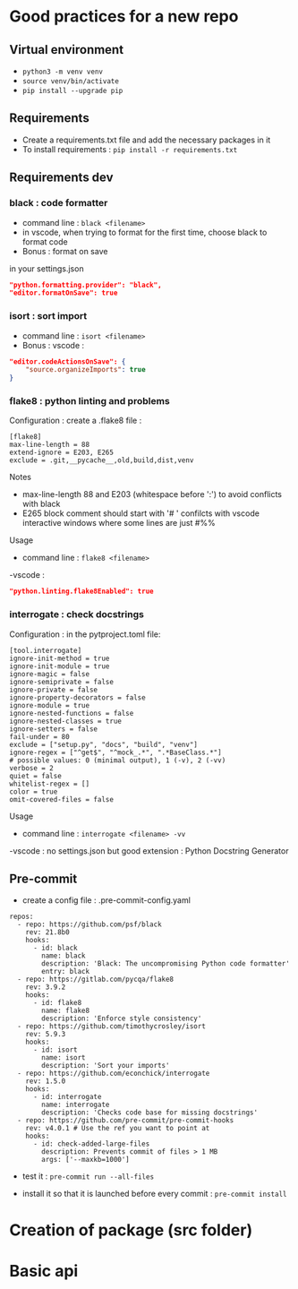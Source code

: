 # Good practices for a new repo

## Virtual environment

- `python3 -m venv venv`
- `source venv/bin/activate`
- `pip install --upgrade pip`

## Requirements

- Create a requirements.txt file and add the necessary packages in it
- To install requirements : `pip install -r requirements.txt`

## Requirements dev

### black : code formatter

- command line : `black <filename>`
- in vscode, when trying to format for the first time, choose black to format
  code
- Bonus : format on save

in your settings.json

```json
"python.formatting.provider": "black",
"editor.formatOnSave": true
```

### isort : sort import

- command line : `isort <filename>`
- Bonus : vscode :

```json
"editor.codeActionsOnSave": {
	"source.organizeImports": true
}
```

### flake8 : python linting and problems

Configuration : create a .flake8 file :

```
[flake8]
max-line-length = 88
extend-ignore = E203, E265
exclude = .git,__pycache__,old,build,dist,venv
```

Notes

- max-line-length 88 and E203 (whitespace before ':') to avoid conflicts with black
- E265 block comment should start with '# ' confilcts with vscode interactive windows where some lines are just #%%

Usage

- command line : `flake8 <filename>`

-vscode :

```json
"python.linting.flake8Enabled": true
```

### interrogate : check docstrings

Configuration : in the pytproject.toml file:

```
[tool.interrogate]
ignore-init-method = true
ignore-init-module = true
ignore-magic = false
ignore-semiprivate = false
ignore-private = false
ignore-property-decorators = false
ignore-module = true
ignore-nested-functions = false
ignore-nested-classes = true
ignore-setters = false
fail-under = 80
exclude = ["setup.py", "docs", "build", "venv"]
ignore-regex = ["^get$", "^mock_.*", ".*BaseClass.*"]
# possible values: 0 (minimal output), 1 (-v), 2 (-vv)
verbose = 2
quiet = false
whitelist-regex = []
color = true
omit-covered-files = false
```

Usage

- command line : `interrogate <filename> -vv`

-vscode : no settings.json but good extension : Python Docstring Generator

## Pre-commit

- create a config file : .pre-commit-config.yaml

```
repos:
  - repo: https://github.com/psf/black
    rev: 21.8b0
    hooks:
      - id: black
        name: black
        description: 'Black: The uncompromising Python code formatter'
        entry: black
  - repo: https://gitlab.com/pycqa/flake8
    rev: 3.9.2
    hooks:
      - id: flake8
        name: flake8
        description: 'Enforce style consistency'
  - repo: https://github.com/timothycrosley/isort
    rev: 5.9.3
    hooks:
      - id: isort
        name: isort
        description: 'Sort your imports'
  - repo: https://github.com/econchick/interrogate
    rev: 1.5.0
    hooks:
      - id: interrogate
        name: interrogate
        description: 'Checks code base for missing docstrings'
  - repo: https://github.com/pre-commit/pre-commit-hooks
    rev: v4.0.1 # Use the ref you want to point at
    hooks:
      - id: check-added-large-files
        description: Prevents commit of files > 1 MB
        args: ['--maxkb=1000']

```

- test it : `pre-commit run --all-files`

- install it so that it is launched before every commit : `pre-commit install`

# Creation of package (src folder)

# Basic api
